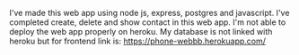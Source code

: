 I've made this web app using node js, express, postgres and javascript.
I've completed create, delete and show contact in this web app.
I'm not able to deploy the web app properly on heroku.
My database is not linked with heroku but for frontend link is:
https://phone-webbb.herokuapp.com/